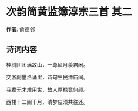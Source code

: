 # 次韵简黄监簿淳宗三首  其二

**作者**: 俞德邻

## 诗词内容

桂树团团满故山，一尊风月羡君闲。

交游副墨洛诵里，诗句生民清庙间。

我辈无才难用世，故人厚禄竟何颜。

西楼十二阑干月，清梦应须共往还。

